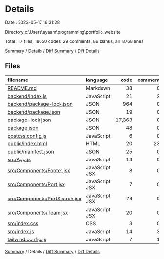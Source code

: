 # Details

Date : 2023-05-17 16:31:28

Directory c:\\Users\\ayaam\\programming\\portfolio_website

Total : 17 files,  18650 codes, 29 comments, 89 blanks, all 18768 lines

[Summary](results.md) / Details / [Diff Summary](diff.md) / [Diff Details](diff-details.md)

## Files
| filename | language | code | comment | blank | total |
| :--- | :--- | ---: | ---: | ---: | ---: |
| [README.md](/README.md) | Markdown | 38 | 0 | 33 | 71 |
| [backend/index.js](/backend/index.js) | JavaScript | 21 | 2 | 6 | 29 |
| [backend/package-lock.json](/backend/package-lock.json) | JSON | 964 | 0 | 1 | 965 |
| [backend/package.json](/backend/package.json) | JSON | 19 | 0 | 1 | 20 |
| [package-lock.json](/package-lock.json) | JSON | 17,363 | 0 | 1 | 17,364 |
| [package.json](/package.json) | JSON | 48 | 0 | 1 | 49 |
| [postcss.config.js](/postcss.config.js) | JavaScript | 6 | 0 | 1 | 7 |
| [public/index.html](/public/index.html) | HTML | 20 | 23 | 1 | 44 |
| [public/manifest.json](/public/manifest.json) | JSON | 25 | 0 | 1 | 26 |
| [src/App.js](/src/App.js) | JavaScript | 13 | 0 | 5 | 18 |
| [src/Components/Footer.jsx](/src/Components/Footer.jsx) | JavaScript JSX | 8 | 0 | 1 | 9 |
| [src/Components/Port.jsx](/src/Components/Port.jsx) | JavaScript JSX | 7 | 0 | 2 | 9 |
| [src/Components/PortSearch.jsx](/src/Components/PortSearch.jsx) | JavaScript JSX | 74 | 0 | 20 | 94 |
| [src/Components/Team.jsx](/src/Components/Team.jsx) | JavaScript JSX | 20 | 0 | 8 | 28 |
| [src/index.css](/src/index.css) | CSS | 3 | 0 | 1 | 4 |
| [src/index.js](/src/index.js) | JavaScript | 14 | 3 | 4 | 21 |
| [tailwind.config.js](/tailwind.config.js) | JavaScript | 7 | 1 | 2 | 10 |

[Summary](results.md) / Details / [Diff Summary](diff.md) / [Diff Details](diff-details.md)